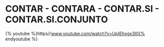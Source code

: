 
# CONTAR - CONTARA - CONTAR.SI - CONTAR.SI.CONJUNTO

{% youtube %}https//www.youtube.com/watch?v=UpIEhxgx3I0{% endyoutube %}
